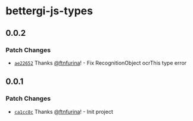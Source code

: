 # bettergi-js-types

## 0.0.2

### Patch Changes

- [`ae22652`](https://github.com/ftnfurina/bettergi-js/commit/ae226525eca0b52c574acf3675fc0cde1e422662) Thanks [@ftnfurina](https://github.com/ftnfurina)! - Fix RecognitionObject ocrThis type error

## 0.0.1

### Patch Changes

- [`ca1cc8c`](https://github.com/ftnfurina/bettergi-js/commit/ca1cc8c00e2546555cf8b720e9f1b87be7e9444e) Thanks [@ftnfurina](https://github.com/ftnfurina)! - Init project

